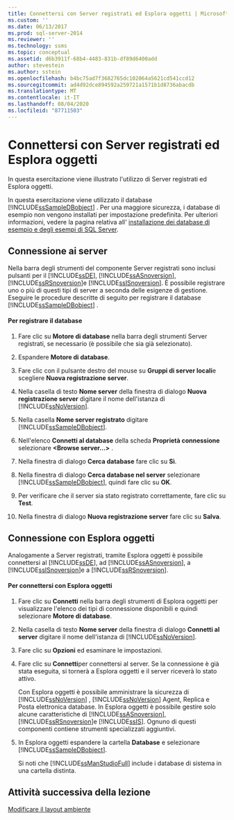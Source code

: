 ```yaml
---
title: Connettersi con Server registrati ed Esplora oggetti | Microsoft Docs
ms.custom: ''
ms.date: 06/13/2017
ms.prod: sql-server-2014
ms.reviewer: ''
ms.technology: ssms
ms.topic: conceptual
ms.assetid: d6b3911f-68b4-4483-831b-df89d6400add
author: stevestein
ms.author: sstein
ms.openlocfilehash: b4bc75ad7f3682765dc102064a5621cd541ccd12
ms.sourcegitcommit: ad4d92dce894592a259721a1571b1d8736abacdb
ms.translationtype: MT
ms.contentlocale: it-IT
ms.lasthandoff: 08/04/2020
ms.locfileid: "87711503"
---
```

# <a name="connect-with-registered-servers-and-object-explorer"></a>Connettersi con Server registrati ed Esplora oggetti
  In questa esercitazione viene illustrato l'utilizzo di Server registrati ed Esplora oggetti.  
  
 In questa esercitazione viene utilizzato il database [!INCLUDE[ssSampleDBobject](../../includes/sssampledbobject-md.md)] . Per una maggiore sicurezza, i database di esempio non vengono installati per impostazione predefinita. Per ulteriori informazioni, vedere la pagina relativa all' [installazione dei database di esempio e degli esempi di SQL Server](http://sqlserversamples.codeplex.com).  
  
## <a name="connecting-to-servers"></a>Connessione ai server  
 Nella barra degli strumenti del componente Server registrati sono inclusi pulsanti per il [!INCLUDE[ssDE](../../includes/ssde-md.md)], [!INCLUDE[ssASnoversion](../../includes/ssasnoversion-md.md)], [!INCLUDE[ssRSnoversion](../../includes/ssrsnoversion-md.md)]e [!INCLUDE[ssISnoversion](../../includes/ssisnoversion-md.md)]. È possibile registrare uno o più di questi tipi di server a seconda delle esigenze di gestione. Eseguire le procedure descritte di seguito per registrare il database [!INCLUDE[ssSampleDBobject](../../includes/sssampledbobject-md.md)] .  
  
#### <a name="to-register-the-database"></a>Per registrare il database  
  
1.  Fare clic su **Motore di database** nella barra degli strumenti Server registrati, se necessario (è possibile che sia già selezionato).  
  
2.  Espandere **Motore di database**.  
  
3.  Fare clic con il pulsante destro del mouse su **Gruppi di server locali**e scegliere **Nuova registrazione server**.  
  
4.  Nella casella di testo **Nome server** della finestra di dialogo **Nuova registrazione server** digitare il nome dell'istanza di [!INCLUDE[ssNoVersion](../../includes/ssnoversion-md.md)].  
  
5.  Nella casella **Nome server registrato** digitare [!INCLUDE[ssSampleDBobject](../../includes/sssampledbobject-md.md)].  
  
6.  Nell'elenco **Connetti al database** della scheda **Proprietà connessione** selezionare **\<Browse server...>** .  
  
7.  Nella finestra di dialogo **Cerca database** fare clic su **Sì**.  
  
8.  Nella finestra di dialogo **Cerca database nel server** selezionare [!INCLUDE[ssSampleDBobject](../../includes/sssampledbobject-md.md)], quindi fare clic su **OK**.  
  
9. Per verificare che il server sia stato registrato correttamente, fare clic su **Test**.  
  
10. Nella finestra di dialogo **Nuova registrazione server** fare clic su **Salva**.  
  
## <a name="connecting-with-object-explorer"></a>Connessione con Esplora oggetti  
 Analogamente a Server registrati, tramite Esplora oggetti è possibile connettersi al [!INCLUDE[ssDE](../../includes/ssde-md.md)], ad [!INCLUDE[ssASnoversion](../../includes/ssasnoversion-md.md)], a [!INCLUDE[ssISnoversion](../../includes/ssisnoversion-md.md)]e a [!INCLUDE[ssRSnoversion](../../includes/ssrsnoversion-md.md)].  
  
#### <a name="to-connect-with-object-explorer"></a>Per connettersi con Esplora oggetti  
  
1.  Fare clic su **Connetti** nella barra degli strumenti di Esplora oggetti per visualizzare l'elenco dei tipi di connessione disponibili e quindi selezionare **Motore di database**.  
  
2.  Nella casella di testo **Nome server** della finestra di dialogo **Connetti al server** digitare il nome dell'istanza di [!INCLUDE[ssNoVersion](../../includes/ssnoversion-md.md)].  
  
3.  Fare clic su **Opzioni** ed esaminare le impostazioni.  
  
4.  Fare clic su **Connetti**per connettersi al server. Se la connessione è già stata eseguita, si tornerà a Esplora oggetti e il server riceverà lo stato attivo.  
  
     Con Esplora oggetti è possibile amministrare la sicurezza di [!INCLUDE[ssNoVersion](../../includes/ssnoversion-md.md)] , [!INCLUDE[ssNoVersion](../../includes/ssnoversion-md.md)] Agent, Replica e Posta elettronica database. In Esplora oggetti è possibile gestire solo alcune caratteristiche di [!INCLUDE[ssASnoversion](../../includes/ssasnoversion-md.md)], [!INCLUDE[ssRSnoversion](../../includes/ssrsnoversion-md.md)]e [!INCLUDE[ssIS](../../includes/ssis-md.md)]. Ognuno di questi componenti contiene strumenti specializzati aggiuntivi.  
  
5.  In Esplora oggetti espandere la cartella **Database** e selezionare [!INCLUDE[ssSampleDBobject](../../includes/sssampledbobject-md.md)].  
  
     Si noti che [!INCLUDE[ssManStudioFull](../../includes/ssmanstudiofull-md.md)] include i database di sistema in una cartella distinta.  
  
## <a name="next-task-in-lesson"></a>Attività successiva della lezione  
 [Modificare il layout ambiente](lesson-1-3-change-the-environment-layout.md)  
  
  
